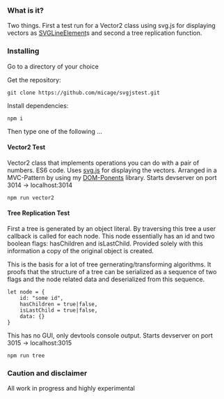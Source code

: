 ### What is it?
Two things. First a test run for a Vector2 class using svg.js for displaying vectors as [SVGLineElement](https://developer.mozilla.org/en-US/docs/Web/API/SVGLineElement)s and second a tree replication function.

### Installing
Go to a directory of your choice

Get the repository:
```
git clone https://github.com/micage/svgjstest.git
```

Install dependencies:
```
npm i
```

Then type one of the following ...

#### Vector2 Test
Vector2 class that implements operations you can do with a pair of numbers. ES6 code.
Uses [svg.js](https://github.com/svgdotjs/svg.js) for displaying the vectors. Arranged in a MVC-Pattern by using my [DOM-Ponents](https://github.com/micage/DOM-Ponents) library.
Starts devserver on port 3014 -> localhost:3014
```
npm run vector2
```

#### Tree Replication Test
First a tree is generated by an object literal. By traversing this tree
a user callback is called for each node. This node essentially has an
id and two boolean flags: hasChildren and isLastChild. Provided solely with this
information a copy of the original object is created. 

This is the basis for a lot of tree gernerating/transforming algorithms.
It proofs that the structure of a tree can be serialized as a sequence of
two flags and the node related data and deserialized from this sequence.
```
let node = {
    id: "some id",
    hasChildren = true|false,
    isLastChild = true|false,
    data: {}
}
```

This has no GUI, only devtools console output.
Starts devserver on port 3015 -> localhost:3015
```
npm run tree
```

### Caution and disclaimer
All work in progress and highly experimental
